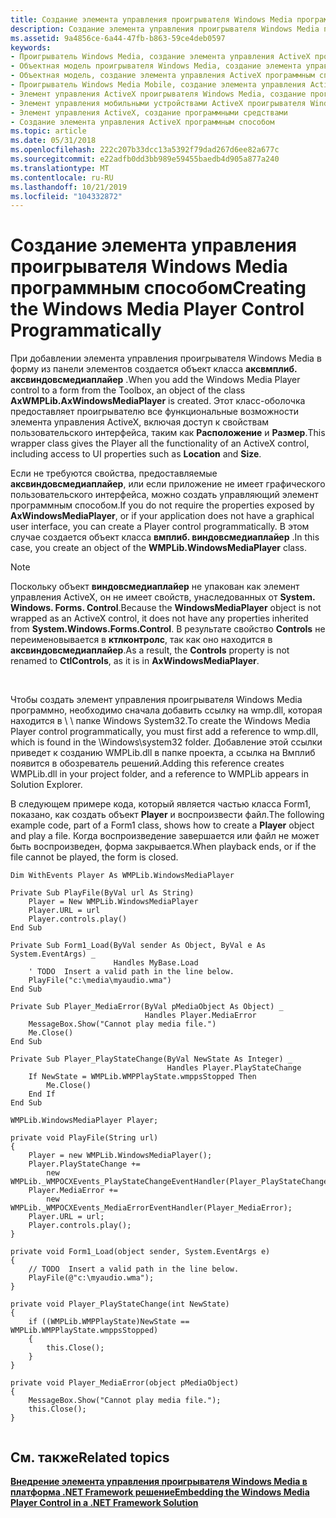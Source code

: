 ```yaml
---
title: Создание элемента управления проигрывателя Windows Media программным способом
description: Создание элемента управления проигрывателя Windows Media программным способом
ms.assetid: 9a4856ce-6a44-47fb-b863-59ce4deb0597
keywords:
- Проигрыватель Windows Media, создание элемента управления ActiveX программным способом
- Объектная модель проигрывателя Windows Media, создание элемента управления ActiveX программным способом
- Объектная модель, создание элемента управления ActiveX программным способом
- Проигрыватель Windows Media Mobile, создание элемента управления ActiveX программным способом
- Элемент управления ActiveX проигрывателя Windows Media, создание программными средствами
- Элемент управления мобильными устройствами ActiveX проигрывателя Windows Media, создание программными средствами
- Элемент управления ActiveX, создание программными средствами
- Создание элемента управления ActiveX программным способом
ms.topic: article
ms.date: 05/31/2018
ms.openlocfilehash: 222c207b33dcc13a5392f79dad267d6ee82a677c
ms.sourcegitcommit: e22adfb0dd3bb989e59455baedb4d905a877a240
ms.translationtype: MT
ms.contentlocale: ru-RU
ms.lasthandoff: 10/21/2019
ms.locfileid: "104332872"
---
```

# <a name="creating-the-windows-media-player-control-programmatically"></a><span data-ttu-id="d5f96-111">Создание элемента управления проигрывателя Windows Media программным способом</span><span class="sxs-lookup"><span data-stu-id="d5f96-111">Creating the Windows Media Player Control Programmatically</span></span>

<span data-ttu-id="d5f96-112">При добавлении элемента управления проигрывателя Windows Media в форму из панели элементов создается объект класса **аксвмплиб. аксвиндовсмедиаплайер** .</span><span class="sxs-lookup"><span data-stu-id="d5f96-112">When you add the Windows Media Player control to a form from the Toolbox, an object of the class **AxWMPLib.AxWindowsMediaPlayer** is created.</span></span> <span data-ttu-id="d5f96-113">Этот класс-оболочка предоставляет проигрывателю все функциональные возможности элемента управления ActiveX, включая доступ к свойствам пользовательского интерфейса, таким как **Расположение** и **Размер**.</span><span class="sxs-lookup"><span data-stu-id="d5f96-113">This wrapper class gives the Player all the functionality of an ActiveX control, including access to UI properties such as **Location** and **Size**.</span></span>

<span data-ttu-id="d5f96-114">Если не требуются свойства, предоставляемые **аксвиндовсмедиаплайер**, или если приложение не имеет графического пользовательского интерфейса, можно создать управляющий элемент программным способом.</span><span class="sxs-lookup"><span data-stu-id="d5f96-114">If you do not require the properties exposed by **AxWindowsMediaPlayer**, or if your application does not have a graphical user interface, you can create a Player control programmatically.</span></span> <span data-ttu-id="d5f96-115">В этом случае создается объект класса **вмплиб. виндовсмедиаплайер** .</span><span class="sxs-lookup"><span data-stu-id="d5f96-115">In this case, you create an object of the **WMPLib.WindowsMediaPlayer** class.</span></span>

> [!Note]  
> <span data-ttu-id="d5f96-116">Поскольку объект **виндовсмедиаплайер** не упакован как элемент управления ActiveX, он не имеет свойств, унаследованных от **System. Windows. Forms. Control**.</span><span class="sxs-lookup"><span data-stu-id="d5f96-116">Because the **WindowsMediaPlayer** object is not wrapped as an ActiveX control, it does not have any properties inherited from **System.Windows.Forms.Control**.</span></span> <span data-ttu-id="d5f96-117">В результате свойство **Controls** не переименовывается в **ктлконтролс**, так как оно находится в **аксвиндовсмедиаплайер**.</span><span class="sxs-lookup"><span data-stu-id="d5f96-117">As a result, the **Controls** property is not renamed to **CtlControls**, as it is in **AxWindowsMediaPlayer**.</span></span>

 

<span data-ttu-id="d5f96-118">Чтобы создать элемент управления проигрывателя Windows Media программно, необходимо сначала добавить ссылку на wmp.dll, которая находится в \\ \\ папке Windows System32.</span><span class="sxs-lookup"><span data-stu-id="d5f96-118">To create the Windows Media Player control programmatically, you must first add a reference to wmp.dll, which is found in the \\Windows\\system32 folder.</span></span> <span data-ttu-id="d5f96-119">Добавление этой ссылки приведет к созданию WMPLib.dll в папке проекта, а ссылка на Вмплиб появится в обозреватель решений.</span><span class="sxs-lookup"><span data-stu-id="d5f96-119">Adding this reference creates WMPLib.dll in your project folder, and a reference to WMPLib appears in Solution Explorer.</span></span>

<span data-ttu-id="d5f96-120">В следующем примере кода, который является частью класса Form1, показано, как создать объект **Player** и воспроизвести файл.</span><span class="sxs-lookup"><span data-stu-id="d5f96-120">The following example code, part of a Form1 class, shows how to create a **Player** object and play a file.</span></span> <span data-ttu-id="d5f96-121">Когда воспроизведение завершается или файл не может быть воспроизведен, форма закрывается.</span><span class="sxs-lookup"><span data-stu-id="d5f96-121">When playback ends, or if the file cannot be played, the form is closed.</span></span>


```VB
Dim WithEvents Player As WMPLib.WindowsMediaPlayer

Private Sub PlayFile(ByVal url As String)
    Player = New WMPLib.WindowsMediaPlayer
    Player.URL = url
    Player.controls.play()
End Sub

Private Sub Form1_Load(ByVal sender As Object, ByVal e As System.EventArgs) _
                       Handles MyBase.Load
    ' TODO  Insert a valid path in the line below.
    PlayFile("c:\media\myaudio.wma")
End Sub

Private Sub Player_MediaError(ByVal pMediaObject As Object) _
                              Handles Player.MediaError
    MessageBox.Show("Cannot play media file.")
    Me.Close()
End Sub

Private Sub Player_PlayStateChange(ByVal NewState As Integer) _
                                   Handles Player.PlayStateChange
    If NewState = WMPLib.WMPPlayState.wmppsStopped Then
        Me.Close()
    End If
End Sub

```




```CSharp
WMPLib.WindowsMediaPlayer Player;

private void PlayFile(String url)
{
    Player = new WMPLib.WindowsMediaPlayer();
    Player.PlayStateChange += 
        new WMPLib._WMPOCXEvents_PlayStateChangeEventHandler(Player_PlayStateChange);
    Player.MediaError += 
        new WMPLib._WMPOCXEvents_MediaErrorEventHandler(Player_MediaError);
    Player.URL = url;
    Player.controls.play();
}

private void Form1_Load(object sender, System.EventArgs e)
{
    // TODO  Insert a valid path in the line below.
    PlayFile(@"c:\myaudio.wma");
}

private void Player_PlayStateChange(int NewState)
{
    if ((WMPLib.WMPPlayState)NewState == WMPLib.WMPPlayState.wmppsStopped)
    {
        this.Close();
    }
}

private void Player_MediaError(object pMediaObject)
{
    MessageBox.Show("Cannot play media file.");
    this.Close();
}


```



## <a name="related-topics"></a><span data-ttu-id="d5f96-122">См. также</span><span class="sxs-lookup"><span data-stu-id="d5f96-122">Related topics</span></span>

<dl> <dt>

[<span data-ttu-id="d5f96-123">**Внедрение элемента управления проигрывателя Windows Media в платформа .NET Framework решение**</span><span class="sxs-lookup"><span data-stu-id="d5f96-123">**Embedding the Windows Media Player Control in a .NET Framework Solution**</span></span>](using-the-windows-media-player-control-in-a--net-framework-solution.md)
</dt> </dl>

 

 




